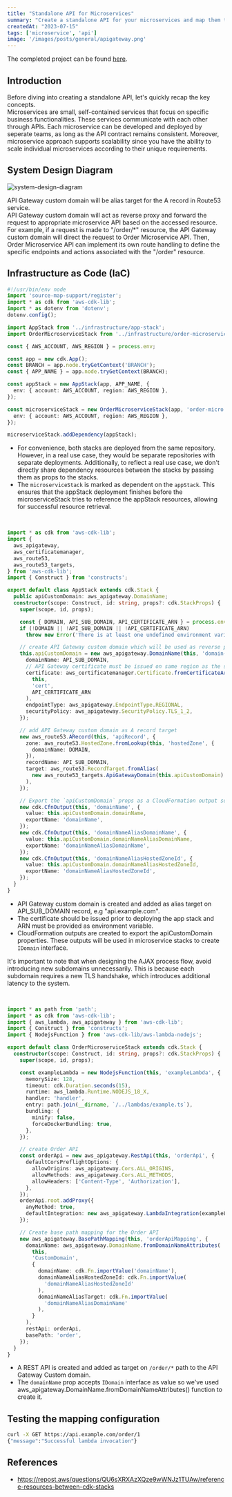 ```yaml
---
title: "Standalone API for Microservices"
summary: "Create a standalone API for your microservices and map them to your API Gateway custom domain name."
createdAt: "2023-07-15"
tags: ['microservice', 'api']
image: '/images/posts/general/apigateway.png'
---
```


The completed project can be found [here](https://github.com/hahuaz/cdk-examples/tree/dev/standalone-api-for-microservices).

## Introduction

Before diving into creating a standalone API, let's quickly recap the key concepts.   
Microservices are small, self-contained services that focus on specific business functionalities. These services communicate with each other through APIs.
Each microservice can be developed and deployed by seperate teams, as long as the API contract remains consistent. Moreover, microservice approach supports scalability since you have the ability to scale individual microservices according to their unique requirements.


## System Design Diagram
![system-design-diagram](/images/posts/standalone-api-for-microservices/system-design-diagram.png)

API Gateway custom domain will be alias target for the A record in Route53 service.   
API Gateway custom domain will act as reverse proxy and forward the request to appropriate microservice API based on the accessed resource. For example, if a request is made to "/order/*" resource, the API Gateway custom domain will direct the request to Order Microservice API. Then, Order Microservice API can implement its own route handling to define the specific endpoints and actions associated with the "/order" resource.


## Infrastructure as Code (IaC)

```ts filename-cdk-starter
#!/usr/bin/env node
import 'source-map-support/register';
import * as cdk from 'aws-cdk-lib';
import * as dotenv from 'dotenv';
dotenv.config();

import AppStack from '../infrastructure/app-stack';
import OrderMicroserviceStack from '../infrastructure/order-microservice-stack';

const { AWS_ACCOUNT, AWS_REGION } = process.env;

const app = new cdk.App();
const BRANCH = app.node.tryGetContext('BRANCH');
const { APP_NAME } = app.node.tryGetContext(BRANCH);

const appStack = new AppStack(app, APP_NAME, {
  env: { account: AWS_ACCOUNT, region: AWS_REGION },
});

const microserviceStack = new OrderMicroserviceStack(app, 'order-micro', {
  env: { account: AWS_ACCOUNT, region: AWS_REGION },
});

microserviceStack.addDependency(appStack);
```
- For convenience, both stacks are deployed from the same repository. However, in a real use case, they would be separate repositories with separate deployments. Additionally, to reflect a real use case, we don't directly share dependency resources between the stacks by passing them as props to the stacks.
- The `microserviceStack` is marked as dependent on the `appStack`. This ensures that the appStack deployment finishes before the microserviceStack tries to reference the appStack resources, allowing for successful resource retrieval.

<br />

```ts filename-app-stack
import * as cdk from 'aws-cdk-lib';
import {
  aws_apigateway,
  aws_certificatemanager,
  aws_route53,
  aws_route53_targets,
} from 'aws-cdk-lib';
import { Construct } from 'constructs';

export default class AppStack extends cdk.Stack {
  public apiCustomDomain: aws_apigateway.DomainName;
  constructor(scope: Construct, id: string, props?: cdk.StackProps) {
    super(scope, id, props);

    const { DOMAIN, API_SUB_DOMAIN, API_CERTIFICATE_ARN } = process.env;
    if (!DOMAIN || !API_SUB_DOMAIN || !API_CERTIFICATE_ARN)
      throw new Error('There is at least one undefined environment variable!');

    // create API Gateway custom domain which will be used as reverse proxy for all microservice APIs
    this.apiCustomDomain = new aws_apigateway.DomainName(this, 'domain-name', {
      domainName: API_SUB_DOMAIN,
      // API Gateway certificate must be issued on same region as the stack
      certificate: aws_certificatemanager.Certificate.fromCertificateArn(
        this,
        'cert',
        API_CERTIFICATE_ARN
      ),
      endpointType: aws_apigateway.EndpointType.REGIONAL,
      securityPolicy: aws_apigateway.SecurityPolicy.TLS_1_2,
    });

    // add API Gateway custom domain as A record target
    new aws_route53.ARecord(this, 'apiRecord', {
      zone: aws_route53.HostedZone.fromLookup(this, 'hostedZone', {
        domainName: DOMAIN,
      }),
      recordName: API_SUB_DOMAIN,
      target: aws_route53.RecordTarget.fromAlias(
        new aws_route53_targets.ApiGatewayDomain(this.apiCustomDomain)
      ),
    });

    // Export the `apiCustomDomain` props as a CloudFormation output so it can be referenced from microservices stack
    new cdk.CfnOutput(this, 'domainName', {
      value: this.apiCustomDomain.domainName,
      exportName: 'domainName',
    });
    new cdk.CfnOutput(this, 'domainNameAliasDomainName', {
      value: this.apiCustomDomain.domainNameAliasDomainName,
      exportName: 'domainNameAliasDomainName',
    });
    new cdk.CfnOutput(this, 'domainNameAliasHostedZoneId', {
      value: this.apiCustomDomain.domainNameAliasHostedZoneId,
      exportName: 'domainNameAliasHostedZoneId',
    });
  }
}
```
- API Gateway custom domain is created and added as alias target on API_SUB_DOMAIN record, e.g "api.example.com".
- The certificate should be issued prior to deploying the app stack and ARN must be provided as environment variable.
- CloudFormation outputs are created to export the apiCustomDomain properties. These outputs will be used in microservice stacks to create `IDomain` interface. 

It's important to note that when designing the AJAX process flow, avoid introducing new subdomains unnecessarily. This is because each subdomain requires a new TLS handshake, which introduces additional latency to the system.

<br />

```ts filename-order-microservice-stack
import * as path from 'path';
import * as cdk from 'aws-cdk-lib';
import { aws_lambda, aws_apigateway } from 'aws-cdk-lib';
import { Construct } from 'constructs';
import { NodejsFunction } from 'aws-cdk-lib/aws-lambda-nodejs';

export default class OrderMicroserviceStack extends cdk.Stack {
  constructor(scope: Construct, id: string, props?: cdk.StackProps) {
    super(scope, id, props);

    const exampleLambda = new NodejsFunction(this, 'exampleLambda', {
      memorySize: 128,
      timeout: cdk.Duration.seconds(15),
      runtime: aws_lambda.Runtime.NODEJS_18_X,
      handler: 'handler',
      entry: path.join(__dirname, `/../lambdas/example.ts`),
      bundling: {
        minify: false,
        forceDockerBundling: true,
      },
    });

    // create Order API
    const orderApi = new aws_apigateway.RestApi(this, 'orderApi', {
      defaultCorsPreflightOptions: {
        allowOrigins: aws_apigateway.Cors.ALL_ORIGINS,
        allowMethods: aws_apigateway.Cors.ALL_METHODS,
        allowHeaders: ['Content-Type', 'Authorization'],
      },
    });
    orderApi.root.addProxy({
      anyMethod: true,
      defaultIntegration: new aws_apigateway.LambdaIntegration(exampleLambda),
    });

    // Create base path mapping for the Order API
    new aws_apigateway.BasePathMapping(this, 'orderApiMapping', {
      domainName: aws_apigateway.DomainName.fromDomainNameAttributes(
        this,
        'CustomDomain',
        {
          domainName: cdk.Fn.importValue('domainName'),
          domainNameAliasHostedZoneId: cdk.Fn.importValue(
            'domainNameAliasHostedZoneId'
          ),
          domainNameAliasTarget: cdk.Fn.importValue(
            'domainNameAliasDomainName'
          ),
        }
      ),
      restApi: orderApi,
      basePath: 'order',
    });
  }
}
```
- A REST API is created and added as target on `/order/*` path to the API Gateway Custom domain.
- The `domainName` prop accepts `IDomain` interface as value so we've used aws_apigateway.DomainName.fromDomainNameAttributes() function to create it.

## Testing the mapping configuration

```bash
curl -X GET https://api.example.com/order/1
{"message":"Successful lambda invocation"}
```


## References
- https://repost.aws/questions/QU6sXRXAzXQze9wWNJz1TUAw/reference-resources-between-cdk-stacks